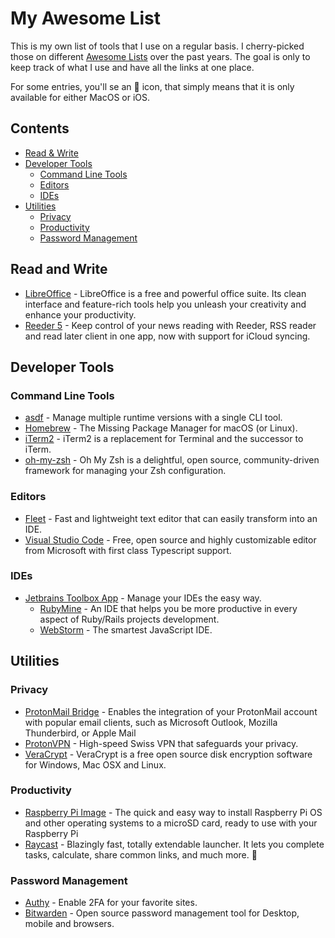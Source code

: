 # My Awesome List

This is my own list of tools that I use on a regular basis. I cherry-picked those on different [Awesome Lists](https://github.com/topics/awesome) over the past years.
The goal is only to keep track of what I use and have all the links at one place.

For some entries, you'll se an  icon, that simply means that it is only available for either MacOS or iOS.

## Contents
- [Read & Write](#read-and-write)
- [Developer Tools](#developer-tools)
  - [Command Line Tools](#command-line-tools)
  - [Editors](#editors)
  - [IDEs](#ides)
- [Utilities](#utilities)
  - [Privacy](#privacy)
  - [Productivity](#productivity)
  - [Password Management](#password-management)

## Read and Write
- [LibreOffice](https://www.libreoffice.org/) - LibreOffice is a free and powerful office suite. Its clean interface and feature-rich tools help you unleash your creativity and enhance your productivity.
- [Reeder 5](https://reederapp.com/) - Keep control of your news reading with Reeder, RSS reader and read later client in one app, now with support for iCloud syncing.
## Developer Tools

### Command Line Tools
- [asdf](https://asdf-vm.com/) - Manage multiple runtime versions with a single CLI tool.
- [Homebrew](https://brew.sh/) - The Missing Package Manager for macOS (or Linux).
- [iTerm2](https://iterm2.com/) - iTerm2 is a replacement for Terminal and the successor to iTerm.
- [oh-my-zsh](https://ohmyz.sh/) - Oh My Zsh is a delightful, open source, community-driven framework for managing your Zsh configuration.
### Editors
- [Fleet](https://www.jetbrains.com/fleet/) - Fast and lightweight text editor that can easily transform into an IDE.
- [Visual Studio Code](https://code.visualstudio.com/) - Free, open source and highly customizable editor from Microsoft with first class Typescript support.
### IDEs

- [Jetbrains Toolbox App](https://www.jetbrains.com/toolbox-app/) - Manage your IDEs the easy way.
  - [RubyMine](https://www.jetbrains.com/ruby/) - An IDE that helps you be more productive in every aspect of Ruby/Rails projects development.
  - [WebStorm](https://www.jetbrains.com/webstorm/) - The smartest JavaScript IDE.

## Utilities

### Privacy

- [ProtonMail Bridge](https://protonmail.com/bridge/) - Enables the integration of your ProtonMail account with popular email clients, such as Microsoft Outlook, Mozilla Thunderbird, or Apple Mail
- [ProtonVPN](https://protonvpn.com/) - High-speed Swiss VPN that safeguards your privacy.
- [VeraCrypt](https://www.veracrypt.fr/en/Home.html) - VeraCrypt is a free open source disk encryption software for Windows, Mac OSX and Linux.
### Productivity

- [Raspberry Pi Image](https://www.raspberrypi.com/software/) - The quick and easy way to install Raspberry Pi OS and other operating systems to a microSD card, ready to use with your Raspberry Pi
- [Raycast](https://www.raycast.com/) - Blazingly fast, totally extendable launcher. It lets you complete tasks, calculate, share common links, and much more. 

### Password Management

- [Authy](https://authy.com/) - Enable 2FA for your favorite sites.
- [Bitwarden](https://bitwarden.com/) - Open source password management tool for Desktop, mobile and browsers.
